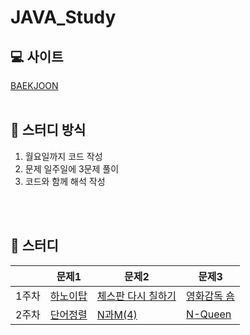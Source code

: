 # JAVA_Study

## 💻 사이트
[BAEKJOON](https://www.acmicpc.net/step)
</br>
</br>
## 📑 스터디 방식
1. 월요일까지 코드 작성
2. 문제 일주일에 3문제 풀이
3. 코드와 함께 해석 작성
</br>
</br>

## 📆 스터디

||문제1|문제2|문제3|
|------|---|---|---|
|1주차|[하노이탑](https://www.acmicpc.net/problem/11729)|[체스판 다시 칠하기](https://www.acmicpc.net/problem/1018)|[영화감독 숌](https://www.acmicpc.net/problem/1436)|
|2주차|[단어정렬](https://www.acmicpc.net/problem/1181)|[N과M(4)](https://www.acmicpc.net/problem/15652)|[N-Queen](https://www.acmicpc.net/problem/9663)|
